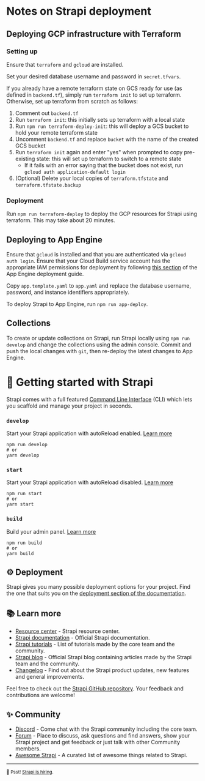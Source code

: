 # Notes on Strapi deployment

## Deploying GCP infrastructure with Terraform

### Setting up

Ensure that `terraform` and `gcloud` are installed.

Set your desired database username and password in `secret.tfvars`.

If you already have a remote terraform state on GCS ready for use (as defined in `backend.tf`),
simply run `terraform init` to set up terraform.
Otherwise, set up terraform from scratch as follows:
1. Comment out `backend.tf`
2. Run `terraform init`: this initially sets up terraform with a local state
3. Run `npm run terraform-deploy-init`: this will deploy a GCS bucket to hold your remote terraform state
4. Uncomment `backend.tf` and replace `bucket` with the name of the created GCS bucket
5. Run `terraform init` again and enter "yes" when prompted to copy pre-existing state: this will set up terraform to switch to a remote state
   - If it fails with an error saying that the bucket does not exist, run `gcloud auth application-default login`
6. (Optional) Delete your local copies of `terraform.tfstate` and `terraform.tfstate.backup`

### Deployment

Run `npm run terraform-deploy` to deploy the GCP resources for Strapi using terraform.
This may take about 20 minutes.

## Deploying to App Engine

Ensure that `gcloud` is installed and that you are authenticated via `gcloud auth login`.
Ensure that your Cloud Build service account has the appropriate IAM permissions for deployment by following
[this section](https://cloud.google.com/build/docs/deploying-builds/deploy-appengine#grant-permissions) of the App Engine deployment guide.

Copy `app.template.yaml` to `app.yaml` and replace the database username, password, and instance identifiers appropriately.

To deploy Strapi to App Engine, run `npm run app-deploy`.

## Collections

To create or update collections on Strapi, run Strapi locally using `npm run develop` and change the collections using the admin console.
Commit and push the local changes with `git`, then re-deploy the latest changes to App Engine.

# 🚀 Getting started with Strapi

Strapi comes with a full featured [Command Line Interface](https://docs.strapi.io/developer-docs/latest/developer-resources/cli/CLI.html) (CLI) which lets you scaffold and manage your project in seconds.

### `develop`

Start your Strapi application with autoReload enabled. [Learn more](https://docs.strapi.io/developer-docs/latest/developer-resources/cli/CLI.html#strapi-develop)

```
npm run develop
# or
yarn develop
```

### `start`

Start your Strapi application with autoReload disabled. [Learn more](https://docs.strapi.io/developer-docs/latest/developer-resources/cli/CLI.html#strapi-start)

```
npm run start
# or
yarn start
```

### `build`

Build your admin panel. [Learn more](https://docs.strapi.io/developer-docs/latest/developer-resources/cli/CLI.html#strapi-build)

```
npm run build
# or
yarn build
```

## ⚙️ Deployment

Strapi gives you many possible deployment options for your project. Find the one that suits you on the [deployment section of the documentation](https://docs.strapi.io/developer-docs/latest/setup-deployment-guides/deployment.html).

## 📚 Learn more

- [Resource center](https://strapi.io/resource-center) - Strapi resource center.
- [Strapi documentation](https://docs.strapi.io) - Official Strapi documentation.
- [Strapi tutorials](https://strapi.io/tutorials) - List of tutorials made by the core team and the community.
- [Strapi blog](https://docs.strapi.io) - Official Strapi blog containing articles made by the Strapi team and the community.
- [Changelog](https://strapi.io/changelog) - Find out about the Strapi product updates, new features and general improvements.

Feel free to check out the [Strapi GitHub repository](https://github.com/strapi/strapi). Your feedback and contributions are welcome!

## ✨ Community

- [Discord](https://discord.strapi.io) - Come chat with the Strapi community including the core team.
- [Forum](https://forum.strapi.io/) - Place to discuss, ask questions and find answers, show your Strapi project and get feedback or just talk with other Community members.
- [Awesome Strapi](https://github.com/strapi/awesome-strapi) - A curated list of awesome things related to Strapi.

---

<sub>🤫 Psst! [Strapi is hiring](https://strapi.io/careers).</sub>
